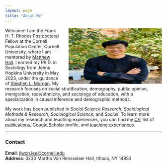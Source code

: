 ```yaml
---
layout: page
title: "About Me"
---
```


<img style="margin-left: 1.8rem" src="assets/jl_image.jpg" align="right" height="180" width="300">

Welcome! I am the Frank H. T. Rhodes Postdoctoral Fellow at the Cornell Population Center, Cornell University, where I am mentored by [Matthew Hall](https://publicpolicy.cornell.edu/people/matthew-hall/). I earned my Ph.D. in Sociology from Johns Hopkins University in May 2023, under the guidance of [Stephen L. Morgan](http://socweb.soc.jhu.edu/faculty/morgan/). My research focuses on social stratification, demography, public opinion, immigration, race/ethnicity, and sociology of education, with a specialization in causal inference and demographic methods.  

My work has been published in *Social Science Research*, *Sociological Methods & Research*, *Sociological Science*, and *Socius*. To learn more about my research and teaching experiences, you can find my [CV](/cv_jiwon_lee.pdf), list of [publications](https://jiwonlee.net/research/), [Google Scholar](https://scholar.google.com/citations?user=nszIX_sAAAAJ&hl=en) profile, and [teaching experiences](https://jiwonlee.net/teaching/).

---

### Contact

**Email**: <jiwon.lee@cornell.edu>  
**Address**: 3230 Martha Van Rensselaer Hall, Ithaca, NY 14853
